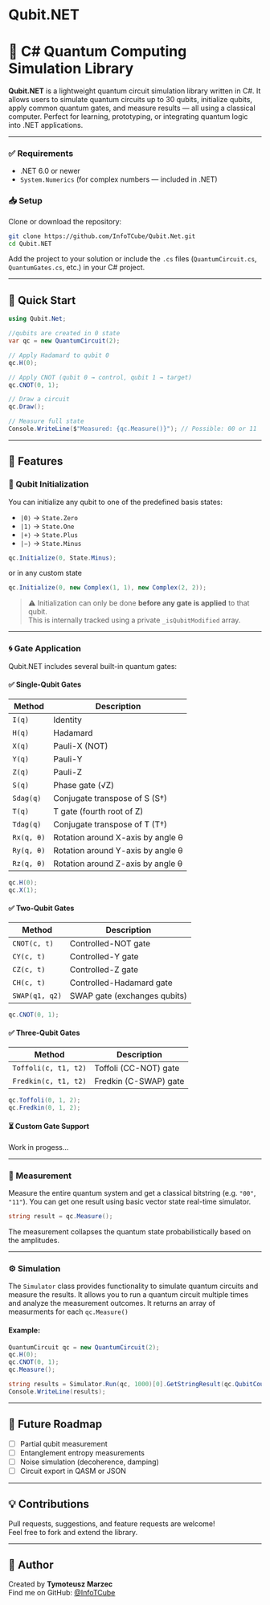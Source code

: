 # Qubit.NET

# 🧠 C# Quantum Computing Simulation Library

**Qubit.NET** is a lightweight quantum circuit simulation library written in C#. It allows users to simulate quantum circuits up to 30 qubits, initialize qubits, apply common quantum gates, and measure results — all using a classical computer. Perfect for learning, prototyping, or integrating quantum logic into .NET applications.

---

### ✅ Requirements
- .NET 6.0 or newer
- `System.Numerics` (for complex numbers — included in .NET)

### 📥 Setup
Clone or download the repository:

```bash
git clone https://github.com/InfoTCube/Qubit.Net.git
cd Qubit.NET
```

Add the project to your solution or include the `.cs` files (`QuantumCircuit.cs`, `QuantumGates.cs`, etc.) in your C# project.

---

## 🚀 Quick Start

```csharp
using Qubit.Net;

//qubits are created in 0 state
var qc = new QuantumCircuit(2);

// Apply Hadamard to qubit 0
qc.H(0);

// Apply CNOT (qubit 0 → control, qubit 1 → target)
qc.CNOT(0, 1);

// Draw a circuit
qc.Draw();

// Measure full state
Console.WriteLine($"Measured: {qc.Measure()}"); // Possible: 00 or 11
```

---

## 🧰 Features

### 🧩 Qubit Initialization

You can initialize any qubit to one of the predefined basis states:

- `|0⟩` → `State.Zero`
- `|1⟩` → `State.One`
- `|+⟩` → `State.Plus`
- `|−⟩` → `State.Minus`

```csharp
qc.Initialize(0, State.Minus);
```

or in any custom state

```csharp
qc.Initialize(0, new Complex(1, 1), new Complex(2, 2));
```

> ⚠️ Initialization can only be done **before any gate is applied** to that qubit.  
> This is internally tracked using a private `_isQubitModified` array.

---

### 🌀 Gate Application

Qubit.NET includes several built-in quantum gates:

#### ✅ Single-Qubit Gates

| Method     | Description                       |
|------------|-----------------------------------|
| `I(q)`     | Identity                          |
| `H(q)`     | Hadamard                          |
| `X(q)`     | Pauli-X (NOT)                     |
| `Y(q)`     | Pauli-Y                           |
| `Z(q)`     | Pauli-Z                           |
| `S(q)`     | Phase gate (√Z)                   |
| `Sdag(q)`  | Conjugate transpose of S (S†)     |
| `T(q)`     | T gate (fourth root of Z)         |
| `Tdag(q)`  | Conjugate transpose of T (T†)     |
| `Rx(q, θ)` | Rotation around X-axis by angle θ |
| `Ry(q, θ)` | Rotation around Y-axis by angle θ |
| `Rz(q, θ)` | Rotation around Z-axis by angle θ |

```csharp
qc.H(0);
qc.X(1);
```

#### ✅ Two-Qubit Gates

| Method           | Description                 |
|------------------|-----------------------------|
| `CNOT(c, t)`     | Controlled-NOT gate         |
| `CY(c, t)`       | Controlled-Y gate           |
| `CZ(c, t)`       | Controlled-Z gate           |
| `CH(c, t)`       | Controlled-Hadamard gate    |
| `SWAP(q1, q2)`   | SWAP gate (exchanges qubits)|

```csharp
qc.CNOT(0, 1);
```

#### ✅ Three-Qubit Gates

| Method           | Description               |
|------------------|---------------------------|
| `Toffoli(c, t1, t2)` | Toffoli (CC-NOT) gate |
| `Fredkin(c, t1, t2)` | Fredkin (C-SWAP) gate |

```csharp
qc.Toffoli(0, 1, 2);
qc.Fredkin(0, 1, 2);
```

#### ⏳ Custom Gate Support

Work in progess...

---

### 📏 Measurement

Measure the entire quantum system and get a classical bitstring (e.g. `"00"`, `"11"`).
You can get one result using basic vector state real-time simulator.

```csharp
string result = qc.Measure();
```

The measurement collapses the quantum state probabilistically based on the amplitudes.

---

### ⚙️ Simulation

The `Simulator` class provides functionality to simulate quantum circuits and measure the results. It allows you to run a quantum circuit multiple times and analyze the measurement outcomes. It returns an array of measurments for each `qc.Measure()`

#### Example:

```csharp
QuantumCircuit qc = new QuantumCircuit(2);
qc.H(0);
qc.CNOT(0, 1);
qc.Measure();

string results = Simulator.Run(qc, 1000)[0].GetStringResult(qc.QubitCount);
Console.WriteLine(results);
```

---

## 📌 Future Roadmap

- [ ] Partial qubit measurement
- [ ] Entanglement entropy measurements
- [ ] Noise simulation (decoherence, damping)
- [ ] Circuit export in QASM or JSON

---

## 💡 Contributions

Pull requests, suggestions, and feature requests are welcome!  
Feel free to fork and extend the library.

---

## 👤 Author

Created by **Tymoteusz Marzec**  
Find me on GitHub: [@InfoTCube](https://github.com/InfoTCube)